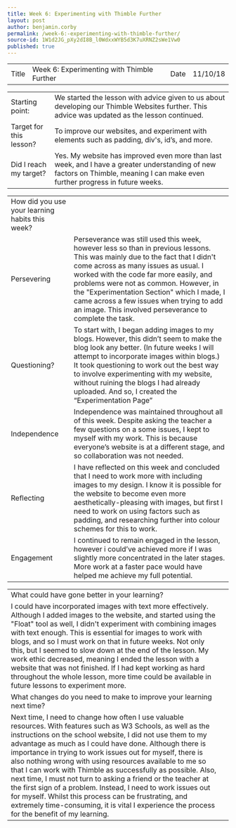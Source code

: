 ```yaml
---
title: Week 6: Experimenting with Thimble Further
layout: post
author: benjamin.corby
permalink: /week-6:-experimenting-with-thimble-further/
source-id: 1W1d2JG_pXy2dI8B_l0WdxxWYB5d3K7uXRNZ2sWe1Vw0
published: true
---
```

<table>
  <tr>
    <td>Title</td>
    <td>Week 6: Experimenting with Thimble Further</td>
    <td>Date</td>
    <td>11/10/18</td>
  </tr>
</table>


<table>
  <tr>
    <td>Starting point:</td>
    <td>We started the lesson with advice given to us about developing our Thimble Websites further. This advice was updated as the lesson continued.</td>
  </tr>
  <tr>
    <td>Target for this lesson?</td>
    <td>To improve our websites, and experiment with elements such as padding, div's, id’s, and more.</td>
  </tr>
  <tr>
    <td>Did I reach my target? </td>
    <td>Yes. My website has improved even more than last week, and I have a greater understanding of new factors on Thimble, meaning I can make even further progress in future weeks.</td>
  </tr>
</table>


<table>
  <tr>
    <td>How did you use your learning habits this week?</td>
    <td></td>
  </tr>
  <tr>
    <td>Persevering</td>
    <td>Perseverance was still used this week, however less so than in previous lessons. This was mainly due to the fact that I didn't come across as many issues as usual. I worked with the code far more easily, and problems were not as common. However, in the "Experimentation Section" which I made, I came across a few issues when trying to add an image. This involved perseverance to complete the task.</td>
  </tr>
  <tr>
    <td>Questioning?</td>
    <td>To start with, I began adding images to my blogs. However, this didn’t seem to make the blog look any better. (In future weeks I will attempt to incorporate images within blogs.) It took questioning to work out the best way to involve experimenting with my website, without ruining the blogs I had already uploaded. And so, I created the “Experimentation Page”</td>
  </tr>
  <tr>
    <td>Independence</td>
    <td>Independence was maintained throughout all of this week. Despite asking the teacher a few questions on a some issues, I kept to myself with my work. This is because everyone’s website is at a different stage, and so collaboration was not needed.</td>
  </tr>
  <tr>
    <td>Reflecting</td>
    <td>I have reflected on this week and concluded that I need to work more with including images to my design. I know it is possible for the website to become even more aesthetically-pleasing with images, but first I need to work on using factors such as padding, and researching further into colour schemes for this to work.</td>
  </tr>
  <tr>
    <td>Engagement</td>
    <td>I continued to remain engaged in the lesson, however i could’ve achieved more if I was slightly more concentrated in the later stages. More work at a faster pace would have helped me achieve my full potential.</td>
  </tr>
</table>


<table>
  <tr>
    <td>What could have gone better in your learning?</td>
    <td></td>
  </tr>
  <tr>
    <td>I could have incorporated images with text more effectively. Although I added images to the website, and started using the "Float" tool as well, I didn't experiment with combining images with text enough. This is essential for images to work with blogs, and so I must work on that in future weeks.
Not only this, but I seemed to slow down at the end of the lesson. My work ethic decreased, meaning I ended the lesson with a website that was not finished. If I had kept working as hard throughout the whole lesson, more time could be available in future lessons to experiment more.</td>
    <td></td>
  </tr>
  <tr>
    <td>What changes do you need to make to improve your learning next time?</td>
    <td></td>
  </tr>
  <tr>
    <td>Next time, I need to change how often I use valuable resources. With features such as W3 Schools, as well as the instructions on the school website, I did not use them to my advantage as much as I could have done. Although there is importance in trying to work issues out for myself, there is also nothing wrong with using resources available to me so that I can work with Thimble as successfully as possible. 
Also, next time, I must not turn to asking a friend or the teacher at the first sign of a problem. Instead, I need to work issues out for myself. Whilst this process can be frustrating, and extremely time-consuming, it is vital I experience the process for the benefit of my learning. </td>
    <td></td>
  </tr>
</table>


